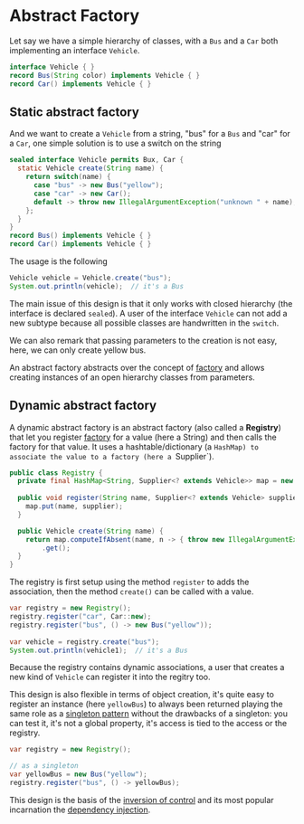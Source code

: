 # Abstract Factory

Let say we have a simple hierarchy of classes, with a `Bus` and a `Car` both implementing an interface `Vehicle`.

```java
interface Vehicle { }
record Bus(String color) implements Vehicle { }
record Car() implements Vehicle { }
```

## Static abstract factory

And we want to create a `Vehicle` from a string, "bus" for a `Bus` and "car" for a `Car`,
one simple solution is to use a switch on the string

```java
sealed interface Vehicle permits Bux, Car {
  static Vehicle create(String name) {
    return switch(name) {
      case "bus" -> new Bus("yellow");
      case "car" -> new Car();
      default -> throw new IllegalArgumentException("unknown " + name);
    };
  }
}
record Bus() implements Vehicle { }
record Car() implements Vehicle { }
```

The usage is the following
```java
Vehicle vehicle = Vehicle.create("bus");
System.out.println(vehicle);  // it's a Bus
```

The main issue of this design is that it only works with closed hierarchy (the interface is declared `sealed`).
A user of the interface `Vehicle` can not add a new subtype because all possible classes are handwritten
in the `switch`.

We can also remark that passing parameters to the creation is not easy, here, we can only create yellow bus. 

An abstract factory abstracts over the concept of [factory](../factory) and
allows creating instances of an open hierarchy classes from parameters.


## Dynamic abstract factory

A dynamic abstract factory is an abstract factory (also called a **Registry**) that let you register
[factory](../factory) for a value (here a String) and then calls the factory for that value.
It uses a hashtable/dictionary (a `HashMap) to associate the value to a factory (here a `Supplier`).

```java
public class Registry {
  private final HashMap<String, Supplier<? extends Vehicle>> map = new HashMap<>();
    
  public void register(String name, Supplier<? extends Vehicle> supplier) {
    map.put(name, supplier);
  }

  public Vehicle create(String name) {
    return map.computeIfAbsent(name, n -> { throw new IllegalArgumentException("Unknown " + n); })
        .get();
  }
}
```

The registry is first setup using the method `register` to adds the association, then the method `create()`
can be called with a value.

```java
var registry = new Registry();
registry.register("car", Car::new);
registry.register("bus", () -> new Bus("yellow"));
    
var vehicle = registry.create("bus");
System.out.println(vehicle1);  // it's a Bus
```

Because the registry contains dynamic associations, a user that creates a new kind of `Vehicle`
can register it into the regitry too.

This design is also flexible in terms of object creation, it's quite easy to register an instance
(here `yellowBus`) to always been returned playing the same role as a
[singleton pattern](https://en.wikipedia.org/wiki/Singleton_pattern)
without the drawbacks of a singleton: you can test it, it's not a global property,
it's access is tied to the access or the registry.

```java
var registry = new Registry();

// as a singleton
var yellowBus = new Bus("yellow");
registry.register("bus", () -> yellowBus);
```

This design is the basis of the [inversion of control](https://en.wikipedia.org/wiki/Inversion_of_control)
and its most popular incarnation the [dependency injection](https://en.wikipedia.org/wiki/Dependency_injection).
